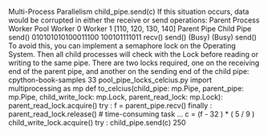 Multi-Process Parallelism child_pipe.send(c) If this situation occurs, data would be corrupted in either the receive or send operations: Parent Process Worker Pool Worker 0 Worker 1 [110, 120, 130, 140] Parent Pipe Child Pipe send() 010101010100011100 100101111011 recv() send() (Busy) (Busy) send() To avoid this, you can implement a semaphore lock on the Operating System. Then all child processes will check with the Lock before reading or writing to the same pipe. There are two locks required, one on the receiving end of the parent pipe, and another on the sending end of the child pipe: cpython-book-samples 33 pool_pipe_locks_celcius.py import  multiprocessing  as  mp def  to_celcius(child_pipe: mp.Pipe, parent_pipe: mp.Pipe, child_write_lock: mp.Lock, parent_read_lock: mp.Lock): parent_read_lock.acquire() try : f  =  parent_pipe.recv() finally : parent_read_lock.release() # time-consuming task ... c  =  (f  -  32 )  *  ( 5 / 9 ) child_write_lock.acquire() try : child_pipe.send(c) 250